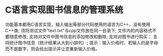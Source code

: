 # C语言实现图书信息的管理系统
功能基本都用C语言实现，输入输出等部分代码使用的语言为C++，没有使用C++类;
须将测试文件“text.txt"与cpp文件放在同一目录下;
文件内的内容格式不要随意修改;
支持对文件中图书信息的添加修改和删除;
支持对图书进行购买；
支持统计图书信息（统计结果从大到小排列）;
提示：输入价格时，若输入的是字母而不是数字，则会给出提示并让您重新输入价格。
